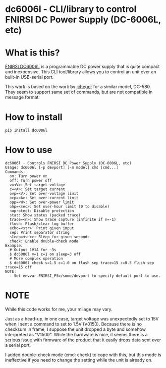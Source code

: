 # dc6006l - CLI/library to control FNIRSI DC Power Supply (DC-6006L, etc)

# What is this?

[FNIRSI DC6006L](http://www.fnirsi.cn/productinfo/556155.html) is a programmable DC power supply
that is quite compact and inexpensive. This CLI tool/library allows you to control an unit
over an built-in USB-serial port.

This work is based on the work by [jcheger](https://github.com/jcheger/fnirsi-dc580-protocol)
for a similar model, DC-580. They seem to support same set of commands, but are not compatible
in message format.

# How to install
```
pip install dc6006l
```

# How to use
```
dc6006l - Controls FNIRSI DC Power Supply (DC-6006L, etc)
Usage: dc6006l [-p devport] [-m model] cmd [cmd...]
Commands:
  on: Turn power on
  off: Turn power off
  v=<V>: Set target voltage
  c=<A>: Set target current
  ovp=<V>: Set over-voltage limit
  ocp=<A>: Set over-current limit
  opp=<W>: Set over-power limit
  ohp=<sec>: Set over-hour limit (0 to disable)
  noprotect: Disable protection
  stat: Show status (packed trace)
  trace=<n>: Show trace capture (infinite if n=-1)
  flush: Flush/clear log buffer
  echo=<str>: Print given input
  sep: Print separator string
  sleep=<sec>: Sleep for given seconds
  check: Enable double-check mode
Example:
  # Output 1V1A for ~3s
  $ dc6006l v=1 c=1 on sleep=3 off
  # More complex operation
  $ dc6006l check v=1.5 c=1.0 on flush sep trace=15 c=0.5 flush sep trace=15 off
NOTE:
  - Set envvar FNIRSI_PS=/some/devport to specify default port to use.
```

# NOTE

While this code works for me, your milage may vary.

Just as a head-up, in one case, target voltage was unexpectedly set to 15V
when I sent a command to set to 1.5V (V0150). Because there is no checksum in frame,
I suppose the unit dropped a byte and somehow interpreted as "V1500".
While the hardware is nice, it seems there is a serious issue with firmware
of the product that it easily drops data sent over a serial port.

I added double-check mode (cmd: check) to cope with this, but this mode is
ineffective if you need to change the setting while the unit is already on.

